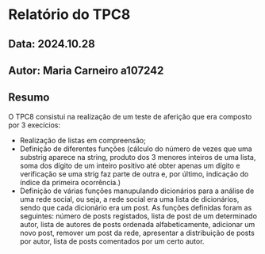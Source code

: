 # Relatório do TPC8
## Data: 2024.10.28
## Autor: Maria Carneiro a107242

## Resumo 
 
O TPC8 consistui na realização de um teste de aferição que era composto por 3 execícios:
* Realização de listas em compreensão;
* Definição de diferentes funções (cálculo do número de vezes que uma substrig aparece na string, produto dos 3 menores inteiros de uma lista, soma dos dígito de um inteiro positivo até obter apenas um dígito e verificação se uma strig faz parte de outra e, por último, indicação do índice da primeira ocorrência.) 
* Definição de várias funções manupulando dicionários para a análise de uma rede social, ou seja, a rede social era uma lista de dicionários, sendo que cada dicionário era um post. As funções definidas foram as seguintes: número de posts registados, lista de post de um determinado autor, lista de autores de posts ordenada alfabeticamente, adicionar um novo post, remover um post da rede, apresentar a distribuição de posts por autor, lista de posts comentados por um certo autor.